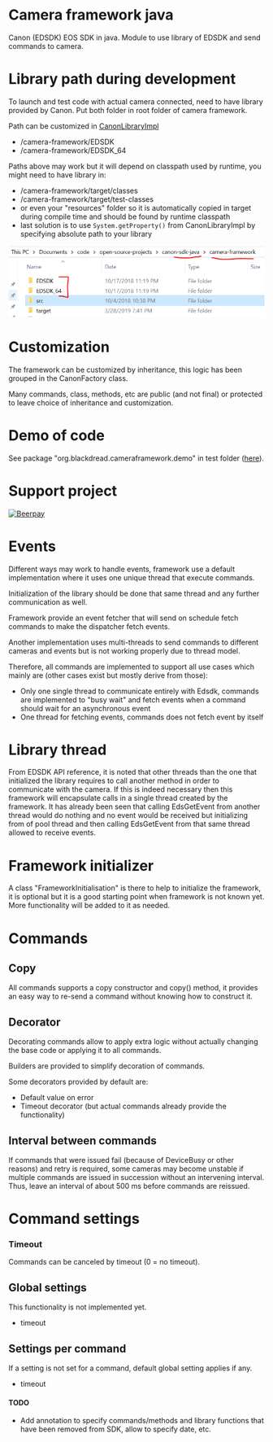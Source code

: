# Camera framework java
Canon (EDSDK) EOS SDK in java. Module to use library of EDSDK and send commands to camera.

# Library path during development
To launch and test code with actual camera connected, need to have library provided by Canon.
Put both folder in root folder of camera framework.

Path can be customized in [CanonLibraryImpl](https://github.com/Blackdread/canon-sdk-java/blob/master/camera-framework/src/main/java/org/blackdread/cameraframework/api/helper/factory/CanonLibraryImpl.java)

- /camera-framework/EDSDK
- /camera-framework/EDSDK_64

Paths above may work but it will depend on classpath used by runtime, you might need to have library in:

- /camera-framework/target/classes
- /camera-framework/target/test-classes
- or even your "resources" folder so it is automatically copied in target during compile time and should be found by runtime classpath
- last solution is to use `System.getProperty()` from CanonLibraryImpl by specifying absolute path to your library

[![folder](../doc/dll_path.png)](../doc/dll_path.png)

# Customization
The framework can be customized by inheritance, this logic has been grouped in the CanonFactory class.

Many commands, class, methods, etc are public (and not final) or protected to leave choice of inheritance and customization.

# Demo of code
See package "org.blackdread.cameraframework.demo" in test folder ([here](https://github.com/Blackdread/canon-sdk-java/tree/master/camera-framework/src/test/java/org/blackdread/cameraframework/demo)).

# Support project
[![Beerpay](https://beerpay.io/Blackdread/canon-sdk-java/badge.svg)](https://beerpay.io/Blackdread/canon-sdk-java)

# Events
Different ways may work to handle events, framework use a default implementation where it uses one unique thread that execute commands.

Initialization of the library should be done that same thread and any further communication as well. 

Framework provide an event fetcher that will send on schedule fetch commands to make the dispatcher fetch events.

Another implementation uses multi-threads to send commands to different cameras and events but is not working properly due to thread model.

Therefore, all commands are implemented to support all use cases which mainly are (other cases exist but mostly derive from those):
- Only one single thread to communicate entirely with Edsdk, commands are implemented to "busy wait" and fetch events when a command should wait for an asynchronous event  
- One thread for fetching events, commands does not fetch event by itself

# Library thread
From EDSDK API reference, it is noted that other threads than the one that initialized the library requires to call another method in order to communicate with the camera. If this is indeed necessary then this framework will encapsulate calls in a single thread created by the framework.
It has already been seen that calling EdsGetEvent from another thread would do nothing and no event would be received but initializing from of pool thread and then calling EdsGetEvent from that same thread allowed to receive events.

# Framework initializer
A class "FrameworkInitialisation" is there to help to initialize the framework, it is optional but it is a good starting point when framework is not known yet.
More functionality will be added to it as needed.

# Commands

## Copy
All commands supports a copy constructor and copy() method, it provides an easy way to re-send a command without knowing how to construct it.

## Decorator
Decorating commands allow to apply extra logic without actually changing the base code or applying it to all commands.

Builders are provided to simplify decoration of commands.

Some decorators provided by default are:
- Default value on error
- Timeout decorator (but actual commands already provide the functionality)

## Interval between commands
If commands that were issued fail (because of DeviceBusy or other reasons)  and retry is required, some cameras may become unstable if multiple commands are issued in succession without an intervening interval.
Thus, leave an interval of about 500 ms before commands are reissued.

# Command settings

### Timeout
Commands can be canceled by timeout (0 = no timeout).

## Global settings
This functionality is not implemented yet.

- timeout 


## Settings per command
If a setting is not set for a command, default global setting applies if any.
- timeout



#### TODO
- Add annotation to specify commands/methods and library functions that have been removed from SDK, allow to specify date, etc.
